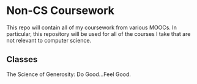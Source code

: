 # Non-CS Coursework 
This repo will contain all of my coursework from various MOOCs. In particular, this repository will be used for all of the courses I take that are not relevant to computer science. 


## Classes

The Science of Generosity: Do Good...Feel Good.
